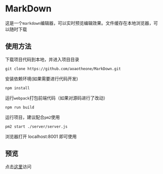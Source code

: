 # MarkDown
这是一个`markdown`编辑器，可以实时预览编辑效果。文件缓存在本地浏览器，可以随时下载
## 使用方法
下载项目代码到本地，并进入项目目录

```
git clone https://github.com/aoaotheone/MarkDown.git
```
安装依赖环境(如果需要进行代码开发)

```
npm install
```
运行`webpack`打包前端代码（如果对源码进行了改动）

```
npm run build
```

运行项目，建议配合`pm2`使用

```
pm2 start ./server/server.js
```

浏览器打开 localhost:8001 即可使用

## 预览
点击[这里](http://aoaotheone.cn:8001)访问
